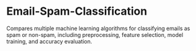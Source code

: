 # Email-Spam-Classification
Compares multiple machine learning algorithms for classifying emails as spam or non-spam, including preprocessing, feature selection, model training, and accuracy evaluation.
